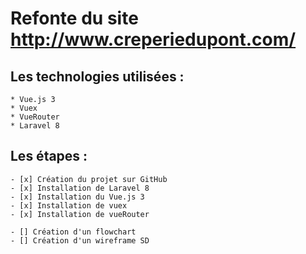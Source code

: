 # Refonte du site http://www.creperiedupont.com/

## Les technologies utilisées :
    * Vue.js 3
    * Vuex
    * VueRouter
    * Laravel 8

## Les étapes :

    - [x] Création du projet sur GitHub
    - [x] Installation de Laravel 8
    - [x] Installation du Vue.js 3
    - [x] Installation de vuex
    - [x] Installation de vueRouter

    - [] Création d'un flowchart
    - [] Création d'un wireframe SD
